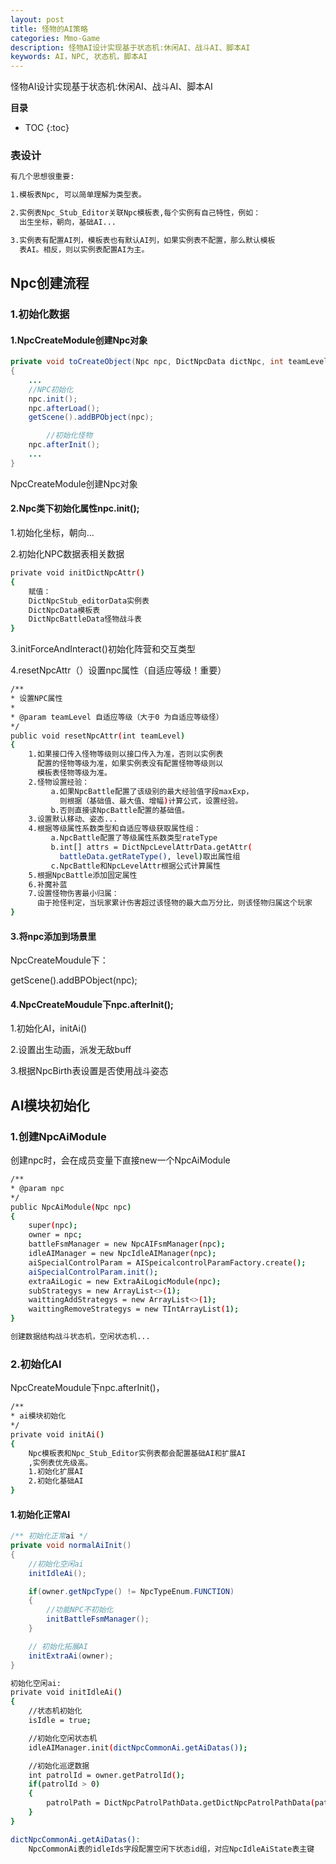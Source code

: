 ```yaml
---
layout: post
title: 怪物的AI策略
categories: Mmo-Game
description: 怪物AI设计实现基于状态机:休闲AI、战斗AI、脚本AI
keywords: AI，NPC, 状态机，脚本AI
---
```


怪物AI设计实现基于状态机:休闲AI、战斗AI、脚本AI

**目录**

* TOC
{:toc}

### 表设计

```sh
有几个思想很重要:

1.模板表Npc, 可以简单理解为类型表。

2.实例表Npc_Stub_Editor关联Npc模板表,每个实例有自己特性，例如：
  出生坐标，朝向，基础AI...

3.实例表有配置AI列，模板表也有默认AI列，如果实例表不配置，那么默认模板
  表AI。相反，则以实例表配置AI为主。
```

## Npc创建流程

### 1.初始化数据

#### 1.NpcCreateModule创建Npc对象

```java
private void toCreateObject(Npc npc, DictNpcData dictNpc, int teamLevel,int x,int y,int z,int rotation)
{
    ...
    //NPC初始化
    npc.init();
    npc.afterLoad();
    getScene().addBPObject(npc);

        //初始化怪物
    npc.afterInit();
    ...
}
```
NpcCreateModule创建Npc对象

#### 2.Npc类下初始化属性npc.init();

1.初始化坐标，朝向...

2.初始化NPC数据表相关数据
```sh
private void initDictNpcAttr()
{
    赋值：
    DictNpcStub_editorData实例表
    DictNpcData模板表
    DictNpcBattleData怪物战斗表
}
```

3.initForceAndInteract()初始化阵营和交互类型

4.resetNpcAttr（）设置npc属性（自适应等级！重要）
```sh
/**
* 设置NPC属性
*
* @param teamLevel 自适应等级（大于0 为自适应等级怪）
*/
public void resetNpcAttr(int teamLevel)
{
    1.如果接口传入怪物等级则以接口传入为准，否则以实例表
      配置的怪物等级为准，如果实例表没有配置怪物等级则以
      模板表怪物等级为准。
    2.怪物设置经验：
         a.如果NpcBattle配置了该级别的最大经验值字段maxExp，
           则根据（基础值、最大值、增幅)计算公式，设置经验。
         b.否则直接读NpcBattle配置的基础值。
    3.设置默认移动、姿态...
    4.根据等级属性系数类型和自适应等级获取属性组：
         a.NpcBattle配置了等级属性系数类型rateType
         b.int[] attrs = DictNpcLevelAttrData.getAttr(
           battleData.getRateType(), level)取出属性组
         c.NpcBattle和NpcLevelAttr根据公式计算属性
    5.根据NpcBattle添加固定属性
    6.补魔补蓝
    7.设置怪物伤害最小归属：
      由于抢怪判定，当玩家累计伤害超过该怪物的最大血万分比，则该怪物归属这个玩家
}

```

#### 3.将npc添加到场景里

NpcCreateMoudule下：

getScene().addBPObject(npc);


#### 4.NpcCreateMoudule下npc.afterInit();

1.初始化AI，initAi()

2.设置出生动画，派发无敌buff

3.根据NpcBirth表设置是否使用战斗姿态

## AI模块初始化

### 1.创建NpcAiModule

创建npc时，会在成员变量下直接new一个NpcAiModule
```sh
/**
* @param npc
*/
public NpcAiModule(Npc npc)
{
    super(npc);
    owner = npc;
    battleFsmManager = new NpcAIFsmManager(npc);
    idleAIManager = new NpcIdleAIManager(npc);
    aiSpecialControlParam = AISpeicalcontrolParamFactory.create();
    aiSpecialControlParam.init();
    extraAiLogic = new ExtraAiLogicModule(npc);
    subStrategys = new ArrayList<>(1);
    waittingAddStrategys = new ArrayList<>(1);
    waittingRemoveStrategys = new TIntArrayList(1);
}

创建数据结构战斗状态机，空闲状态机...
```


### 2.初始化AI
NpcCreateMoudule下npc.afterInit()，

```sh
/**
* ai模块初始化
*/
private void initAi()
{
    Npc模板表和Npc_Stub_Editor实例表都会配置基础AI和扩展AI
    ,实例表优先级高。
    1.初始化扩展AI
    2.初始化基础AI
}
```

#### 1.初始化正常AI

```java
/** 初始化正常ai */
private void normalAiInit()
{
    //初始化空闲ai
    initIdleAi();

    if(owner.getNpcType() != NpcTypeEnum.FUNCTION)
    {
        //功能NPC不初始化
        initBattleFsmManager();
    }

    // 初始化拓展AI
    initExtraAi(owner);
}
```

```sh
初始化空闲ai:
private void initIdleAi()
{
    //状态机初始化
    isIdle = true;

    //初始化空闲状态机
    idleAIManager.init(dictNpcCommonAi.getAiDatas());

    //初始化巡逻数据
    int patrolId = owner.getPatrolId();
    if(patrolId > 0)
    {
        patrolPath = DictNpcPatrolPathData.getDictNpcPatrolPathData(patrolId);
    }
}

dictNpcCommonAi.getAiDatas():
    NpcCommonAi表的idleIds字段配置空闲下状态id组，对应NpcIdleAiState表主键
```
